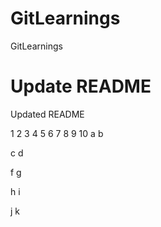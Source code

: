 # GitLearnings
GitLearnings

# Update README
Updated README

1
2
3
4
5
6
7
8
9
10
a
b

c
d

f
g

h
i

j
k


